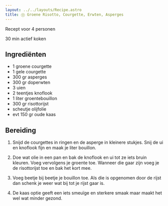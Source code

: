 ```yaml
---
layout: ../../layouts/Recipe.astro
title: Ⓥ Groene Risotto, Courgette, Erwten, Asperges
---
```

R﻿ecept voor 4 personen

3﻿0 min actief koken

## Ingrediënten

* 1﻿ groene courgette
* 1﻿ gele courgette
* 3﻿00 gr asperges
* 3﻿00 gr doperwten
* 3﻿ uien
* 2﻿ teentjes knoflook
* 1﻿ liter groentebouillon
* 3﻿00 gr risottorijst
* scheutje olijfolie
* e﻿vt 150 gr oude kaas



## Bereiding

1. S﻿nijd de courgettes in ringen en de asperge in kleinere stukjes. Snij de ui en knoflook fijn en maak je liter bouillon. 


2. D﻿oe wat olie in een pan en bak de knoflook en ui tot ze iets bruin kleuren. Voeg vervolgens je groente toe. Wanneer die gaar zijn voeg je de risottorijst toe en bak het kort mee. 
3. V﻿oeg beetje bij beetje je bouillon toe. Als die is opgenomen door de rijst dan schenk je weer wat bij tot je rijst gaar is. 
4. D﻿e kaas optie geeft een iets smeuïge en sterkere smaak maar maakt het wel wat minder gezond.
